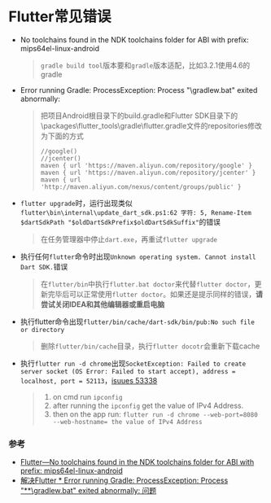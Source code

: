 # Flutter常见错误

* No toolchains found in the NDK toolchains folder for ABI with prefix: mips64el-linux-android

  > `gradle build tool`版本要和`gradle`版本适配，比如3.2.1使用4.6的gradle

* Error running Gradle: ProcessException: Process "\gradlew.bat" exited abnormally:

	> 把项目Android根目录下的build.gradle和Flutter SDK目录下的\packages\flutter_tools\gradle\flutter.gradle文件的repositories修改为下面的方式
	>
	> ```
	>//google()
	>//jcenter()
	>maven { url 'https://maven.aliyun.com/repository/google' }
    >maven { url 'https://maven.aliyun.com/repository/jcenter' }
    >maven { url 'http://maven.aliyun.com/nexus/content/groups/public' }
	> ```

* `flutter upgrade`时，运行出现类似`flutter\bin\internal\update_dart_sdk.ps1:62 字符: 5, Rename-Item $dartSdkPath "$oldDartSdkPrefix$oldDartSdkSuffix"`的错误

  > 在任务管理器中停止`dart.exe`，再重试`flutter upgrade`

* 执行任何`flutter`命令时出现`Unknown operating system. Cannot install Dart SDK.`错误

  > 在`flutter/bin`中执行`flutter.bat doctor`来代替`flutter doctor`，更新完毕后可以正常使用`flutter doctor`。如果还是提示同样的错误，**请尝试关闭IDEA和其他编辑器或重启电脑**

* 执行flutter命令出现`flutter/bin/cache/dart-sdk/bin/pub:No such file or directory`

  > 删除`flutter/bin/cache`目录，执行`flutter docotr`会重新下载cache

* 执行`flutter run -d chrome`出现`SocketException: Failed to create server socket (OS Error: Failed to start accept), address = localhost, port = 52113`，[isuues 53338](https://github.com/flutter/flutter/issues/53338)

  > 1. on cmd run `ipconfig`
  > 2. after running the `ipconfig` get the value of IPv4 Address.
  > 3. then on the app run: `flutter run -d chrome --web-port=8080 --web-hostname= the value of IPv4 Address`

### 参考

* [Flutter—No toolchains found in the NDK toolchains folder for ABI with prefix: mips64el-linux-android](https://blog.csdn.net/baoolong/article/details/82839931)
* [解决Flutter * Error running Gradle: ProcessException: Process "**\gradlew.bat" exited abnormally: 问题](https://www.jianshu.com/p/ff64e4ff3ffe)